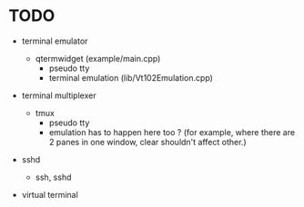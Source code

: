 <!--
{
  "title": "Terminal",
  "date": "2017-07-23T10:12:14+09:00",
  "category": "",
  "tags": [],
  "draft": true
}
-->

# TODO

- terminal emulator
  - qtermwidget (example/main.cpp)
    - pseudo tty
    - terminal emulation (lib/Vt102Emulation.cpp)

- terminal multiplexer
  - tmux
    - pseudo tty
    - emulation has to happen here too ? (for example, where there are 2 panes in one window, clear shouldn't affect other.)

- sshd
  - ssh, sshd

- virtual terminal
